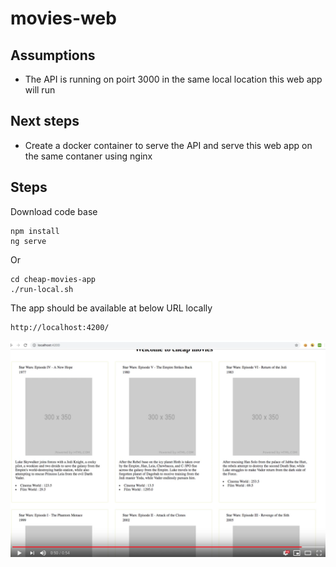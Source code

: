 # movies-web

## Assumptions
* The API is running on poirt 3000 in the same local location this web app will run

## Next steps
* Create a docker container to serve the API and serve this web app on the same contaner using nginx

## Steps
Download code base

```
npm install
ng serve 
```
Or
```
cd cheap-movies-app
./run-local.sh
```
The app should be available at below URL locally
```
http://localhost:4200/
```


[![Play example video](https://github.com/theranjali-nilaweera/movies-web/blob/master/preview.png )](https://youtu.be/IP1g8pjJfu4)

